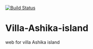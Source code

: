 [![Build Status](https://travis-ci.org/ami-GS/Villa-Ashika-island.svg?branch=master)](https://travis-ci.org/ami-GS/Villa-Ashika-island)


# Villa-Ashika-island
web for villa Ashika island
